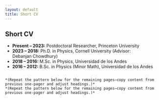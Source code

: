 ```yaml
---
layout: default
title: Short CV
---
```


## Short CV

* **Present – 2023:** Postdoctoral Researcher, Princeton University  
* **2023 – 2018:** Ph.D. in Physics, Cornell University (Advisor: Debanjan Chowdhury)  
* **2018 – 2016:** M.Sc. in Physics, Universidad de los Andes  
* **2016 – 2012:** B.Sc. in Physics (Minor Math), Universidad de los Andes
```

*(Repeat the pattern below for the remaining pages—copy content from previous one‑pager and adjust headings.)*
*(Repeat the pattern below for the remaining pages—copy content from previous one‑pager and adjust headings.)*